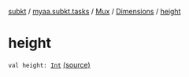 [subkt](../../../index.md) / [myaa.subkt.tasks](../../index.md) / [Mux](../index.md) / [Dimensions](index.md) / [height](./height.md)

# height

`val height: `[`Int`](https://kotlinlang.org/api/latest/jvm/stdlib/kotlin/-int/index.html) [(source)](https://github.com/Myaamori/SubKt/blob/0.1.13/src/main/kotlin/myaa/subkt/tasks/muxtask.kt#L133)